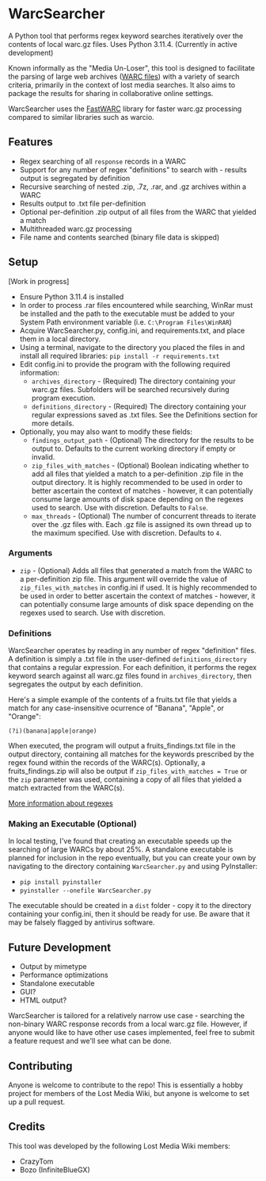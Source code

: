 # WarcSearcher
A Python tool that performs regex keyword searches iteratively over the contents of local warc.gz files. Uses Python 3.11.4. (Currently in active development)

Known informally as the "Media Un-Loser", this tool is designed to facilitate the parsing of large web archives ([WARC files](https://iipc.github.io/warc-specifications/specifications/warc-format/warc-1.1/)) with a variety of search criteria, primarily in the context of lost media searches. It also aims to package the results for sharing in collaborative online settings.

WarcSearcher uses the [FastWARC](https://resiliparse.chatnoir.eu/en/latest/man/fastwarc.html) library for faster warc.gz processing compared to similar libraries such as warcio.

## Features

* Regex searching of all `response` records in a WARC
* Support for any number of regex "definitions" to search with - results output is segregated by definition
* Recursive searching of nested .zip, .7z, .rar, and .gz archives within a WARC
* Results output to .txt file per-definition
* Optional per-definition .zip output of all files from the WARC that yielded a match
* Multithreaded warc.gz processing
* File name and contents searched (binary file data is skipped)

## Setup

[Work in progress]

* Ensure Python 3.11.4 is installed
* In order to process .rar files encountered while searching, WinRar must be installed and the path to the executable must be added to your System Path environment variable (i.e. `C:\Program Files\WinRAR`)
* Acquire WarcSearcher.py, config.ini, and requirements.txt, and place them in a local directory.
* Using a terminal, navigate to the directory you placed the files in and install all required libraries: `pip install -r requirements.txt`
* Edit config.ini to provide the program with the following required information:
  * `archives_directory` - (Required) The directory containing your warc.gz files. Subfolders will be searched recursively during program execution.
  * `definitions_directory` - (Required) The directory containing your regular expressions saved as .txt files. See the Definitions section for more details.
* Optionally, you may also want to modify these fields:
  * `findings_output_path` - (Optional) The directory for the results to be output to. Defaults to the current working directory if empty or invalid.
  * `zip_files_with_matches` - (Optional) Boolean indicating whether to add all files that yielded a match to a per-definition .zip file in the output directory. It is highly recommended to be used in order to better ascertain the context of matches - however, it can potentially consume large amounts of disk space depending on the regexes used to search. Use with discretion. Defaults to `False`.
  * `max_threads` - (Optional) The number of concurrent threads to iterate over the .gz files with. Each .gz file is assigned its own thread up to the maximum specified. Use with discretion. Defaults to `4`.


### Arguments
* `zip` - (Optional) Adds all files that generated a match from the WARC to a per-definition zip file. This argument will override the value of `zip_files_with_matches` in config.ini if used. It is highly recommended to be used in order to better ascertain the context of matches - however, it can potentially consume large amounts of disk space depending on the regexes used to search. Use with discretion. 


### Definitions

WarcSearcher operates by reading in any number of regex "definition" files. A definition is simply a .txt file in the user-defined `definitions_directory` that contains a regular expression. 
For each definition, it performs the regex keyword search against all warc.gz files found in `archives_directory`, then segregates the output by each definition. 

Here's a simple example of the contents of a fruits.txt file that yields a match for any case-insensitive ocurrence of "Banana", "Apple", or "Orange":

`(?i)(banana|apple|orange)`

When executed, the program will output a fruits_findings.txt file in the output directory, containing all matches for the keywords prescribed by the regex found within the records of the WARC(s). Optionally, a fruits_findings.zip will also be output if `zip_files_with_matches = True` or the `zip` parameter was used, containing a copy of all files that yielded a match extracted from the WARC(s).

[More information about regexes](https://regextutorial.org/)


### Making an Executable (Optional)

In local testing, I've found that creating an executable speeds up the searching of large WARCs by about 25%. A standalone executable is planned for inclusion in the repo eventually, but you can create your own by navigating to the directory containing `WarcSearcher.py` and using PyInstaller:

* `pip install pyinstaller`
* `pyinstaller --onefile WarcSearcher.py`

The executable should be created in a `dist` folder - copy it to the directory containing your config.ini, then it should be ready for use. Be aware that it may be falsely flagged by antivirus software.

## Future Development
* Output by mimetype
* Performance optimizations
* Standalone executable
* GUI?
* HTML output?

WarcSearcher is tailored for a relatively narrow use case - searching the non-binary WARC response records from a local warc.gz file. However, if anyone would like to have other use cases implemented, feel free to submit a feature request and we'll see what can be done.


## Contributing

Anyone is welcome to contribute to the repo! This is essentially a hobby project for members of the Lost Media Wiki, but anyone is welcome to set up a pull request.

## Credits
This tool was developed by the following Lost Media Wiki members:
* CrazyTom
* Bozo (InfiniteBlueGX)
